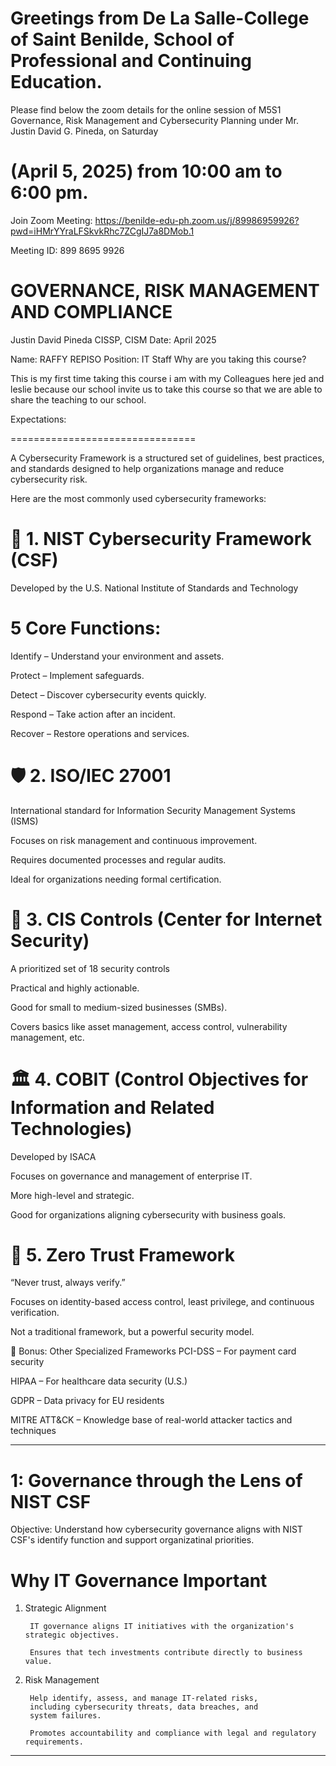 # Greetings from De La Salle-College of Saint Benilde, School of Professional and Continuing Education.

Please find below the zoom details for the online session of M5S1 Governance, Risk Management and Cybersecurity Planning under Mr. Justin David G. Pineda, on Saturday 

# (April 5, 2025) from 10:00 am to 6:00 pm. 

Join Zoom Meeting: https://benilde-edu-ph.zoom.us/j/89986959926?pwd=iHMrYYraLFSkvkRhc7ZCgIJ7a8DMob.1

Meeting ID: 899 8695 9926




# GOVERNANCE, RISK MANAGEMENT AND COMPLIANCE
Justin David Pineda CISSP, CISM
Date: April 2025



Name: RAFFY REPISO
Position: IT Staff
Why are you taking this course? 

This is my first time taking this course i am with my Colleagues here jed and leslie because our school invite us to take this course so that we are able to share the teaching to our school.

Expectations:


================================


A Cybersecurity Framework is a structured set of guidelines, best practices, and standards designed to help organizations manage and reduce cybersecurity risk.

Here are the most commonly used cybersecurity frameworks:

# 🔐 1. NIST Cybersecurity Framework (CSF)
Developed by the U.S. National Institute of Standards and Technology

# 5 Core Functions:

Identify – Understand your environment and assets.

Protect – Implement safeguards.

Detect – Discover cybersecurity events quickly.

Respond – Take action after an incident.

Recover – Restore operations and services.

# 🛡️ 2. ISO/IEC 27001
International standard for Information Security Management Systems (ISMS)

Focuses on risk management and continuous improvement.

Requires documented processes and regular audits.

Ideal for organizations needing formal certification.

# 🔐 3. CIS Controls (Center for Internet Security)
A prioritized set of 18 security controls

Practical and highly actionable.

Good for small to medium-sized businesses (SMBs).

Covers basics like asset management, access control, vulnerability management, etc.

# 🏛️ 4. COBIT (Control Objectives for Information and Related Technologies)
Developed by ISACA

Focuses on governance and management of enterprise IT.

More high-level and strategic.

Good for organizations aligning cybersecurity with business goals.

# 🧱 5. Zero Trust Framework
“Never trust, always verify.”

Focuses on identity-based access control, least privilege, and continuous verification.

Not a traditional framework, but a powerful security model.

🧰 Bonus: Other Specialized Frameworks
PCI-DSS – For payment card security

HIPAA – For healthcare data security (U.S.)

GDPR – Data privacy for EU residents

MITRE ATT&CK – Knowledge base of real-world attacker tactics and techniques


---




# 1: Governance through the Lens of NIST CSF
Objective: Understand how cybersecurity governance aligns with NIST
CSF's identify function and support organizatinal priorities.



# Why IT Governance Important

1. Strategic Alignment

        IT governance aligns IT initiatives with the organization's strategic objectives.

        Ensures that tech investments contribute directly to business value.

2. Risk Management


        Help identify, assess, and manage IT-related risks,
        including cybersecurity threats, data breaches, and
        system failures.

        Promotes accountability and compliance with legal and regulatory requirements.


---


































